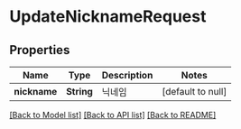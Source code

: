 # UpdateNicknameRequest

## Properties

| Name         | Type       | Description | Notes             |
|--------------|------------|-------------|-------------------|
| **nickname** | **String** | 닉네임         | [default to null] |

[[Back to Model list]](../API#documentation-for-models) [[Back to API list]](../API#documentation-for-api-endpoints) [[Back to README]](../API)

